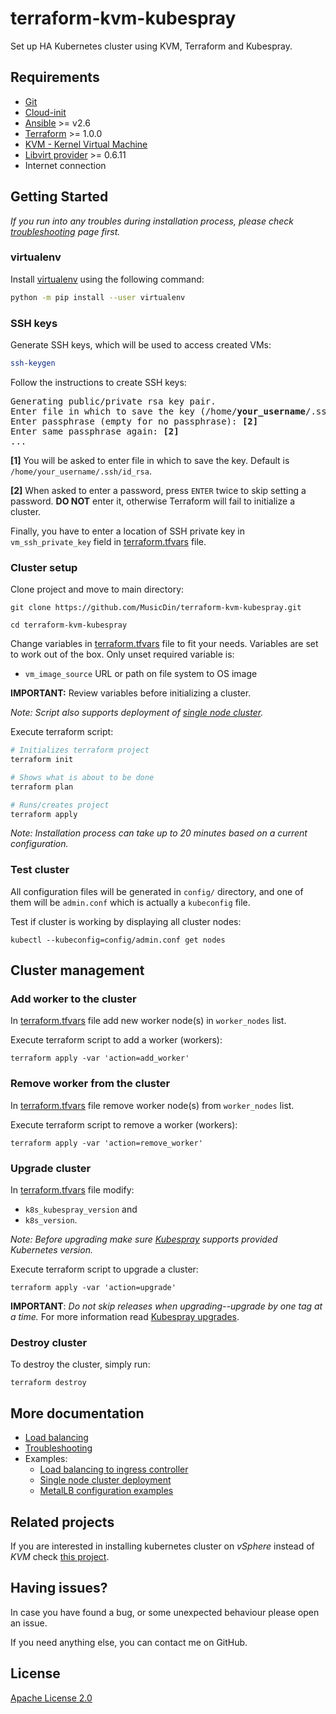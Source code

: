 # terraform-kvm-kubespray
Set up HA Kubernetes cluster using KVM, Terraform and Kubespray.

## Requirements
+ [Git](https://git-scm.com/)
+ [Cloud-init](https://cloudinit.readthedocs.io/)
+ [Ansible](https://www.ansible.com/) >= v2.6
+ [Terraform](https://www.terraform.io/) >= 1.0.0
+ [KVM - Kernel Virtual Machine](https://www.linux-kvm.org/)
+ [Libvirt provider](https://github.com/dmacvicar/terraform-provider-libvirt) >= 0.6.11
+ Internet connection

## Getting Started

*If you run into any troubles during installation process, please check [troubleshooting](docs/troubleshooting.md) page first.*

### virtualenv

Install [virtualenv](https://virtualenv.pypa.io/en/latest/index.html) using the following command:
```bash
python -m pip install --user virtualenv
```

### SSH keys

Generate SSH keys, which will be used to access created VMs:
```bash
ssh-keygen
```

Follow the instructions to create SSH keys:
<pre>
Generating public/private rsa key pair.
Enter file in which to save the key (/home/<b>your_username</b>/.ssh/id_rsa): <b>[1]</b>
Enter passphrase (empty for no passphrase): <b>[2]</b>
Enter same passphrase again: <b>[2]</b>
...
</pre>

**[1]** You will be asked to enter file in which to save the key. Default is `/home/your_username/.ssh/id_rsa`.

**[2]** When asked to enter a password, press `ENTER` twice to skip setting a password.
**DO NOT** enter it, otherwise Terraform will fail to initialize a cluster.

Finally, you have to enter a location of SSH private key in `vm_ssh_private_key` field in [terraform.tfvars](terraform.tfvars) file.


### Cluster setup

Clone project and move to main directory:
```
git clone https://github.com/MusicDin/terraform-kvm-kubespray.git

cd terraform-kvm-kubespray
```

Change variables in [terraform.tfvars](terraform.tfvars) file to fit your needs.
Variables are set to work out of the box.
Only unset required variable is:
+ `vm_image_source` URL or path on file system to OS image

**IMPORTANT:** Review variables before initializing a cluster.

*Note: Script also supports deployment of [single node cluster](docs/examples/single-node-cluster.md).*

Execute terraform script:
```bash
# Initializes terraform project
terraform init

# Shows what is about to be done
terraform plan

# Runs/creates project
terraform apply
```

*Note: Installation process can take up to 20 minutes based on a current configuration.*

### Test cluster

All configuration files will be generated in `config/` directory,
and one of them will be `admin.conf` which is actually a `kubeconfig` file.

Test if cluster is working by displaying all cluster nodes:
```
kubectl --kubeconfig=config/admin.conf get nodes
```

## Cluster management

### Add worker to the cluster

In [terraform.tfvars](./terraform.tfvars) file add new worker node(s) in `worker_nodes` list.

Execute terraform script to add a worker (workers):
```
terraform apply -var 'action=add_worker'
```

### Remove worker from the cluster

In [terraform.tfvars](./terraform.tfvars) file remove worker node(s) from `worker_nodes` list.

Execute terraform script to remove a worker (workers):
```
terraform apply -var 'action=remove_worker'
```
### Upgrade cluster

In [terraform.tfvars](./terraform.tfvars) file modify:
  + `k8s_kubespray_version` and
  + `k8s_version`.

*Note: Before upgrading make sure [Kubespray](https://github.com/kubernetes-sigs/kubespray#supported-components) supports provided Kubernetes version.*

Execute terraform script to upgrade a cluster:
```
terraform apply -var 'action=upgrade'
```

**IMPORTANT**: *Do not skip releases when upgrading--upgrade by one tag at a time.* For more information read [Kubespray upgrades](https://github.com/kubernetes-sigs/kubespray/blob/master/docs/upgrades.md).

### Destroy cluster

To destroy the cluster, simply run:
```
terraform destroy
```

## More documentation
+ [Load balancing](docs/load-balancer.md)
+ [Troubleshooting](docs/troubleshooting.md)
+ Examples:
    - [Load balancing to ingress controller](docs/examples/lb-and-ingress-controller.md)
    - [Single node cluster deployment](docs/examples/single-node-cluster.md)
    - [MetalLB configuration examples](docs/examples/metallb.md)

## Related projects

If you are interested in installing kubernetes cluster on *vSphere* instead of *KVM* check [this project](https://github.com/sguyennet/terraform-vsphere-kubespray).

## Having issues?

In case you have found a bug, or some unexpected behaviour please open an issue.

If you need anything else, you can contact me on GitHub.

## License

[Apache License 2.0](./LICENSE)
